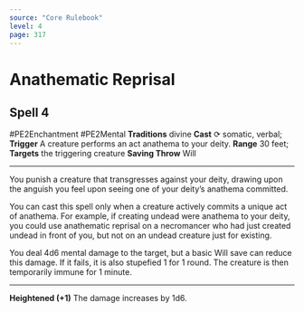 ```yaml
---
source: "Core Rulebook"
level: 4
page: 317
---
```


# Anathematic Reprisal
## Spell 4
#PE2Enchantment #PE2Mental 
**Traditions** divine
**Cast** ⟳ somatic, verbal; **Trigger** A creature performs an act anathema to your deity.
**Range** 30 feet; **Targets** the triggering creature
**Saving Throw** Will

-----
You punish a creature that transgresses against your deity, drawing upon the anguish you feel upon seeing one of your deity’s anathema committed.

You can cast this spell only when a creature actively commits a unique act of anathema. For example, if creating undead were anathema to your deity, you could use anathematic reprisal on a necromancer who had just created undead in front of you, but not on an undead creature just for existing.

You deal 4d6 mental damage to the target, but a basic Will save can reduce this damage. If it fails, it is also stupefied 1 for 1 round. The creature is then temporarily immune for 1 minute. 

---
**Heightened (+1)** The damage increases by 1d6.